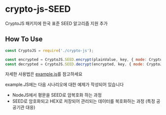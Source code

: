# crypto-js-SEED
CryptoJS 패키지에 한국 표준 SEED 알고리즘 지원 추가

## How To Use
```javascript
const CryptoJS = require('./crypto-js');

const encrypted = CryptoJS.SEED.encrypt(plainValue, key, { mode: CryptoJS.mode.ECB, padding: CryptoJS.pad.ZeroPadding })
const decrypted = CryptoJS.SEED.decrypt(encrypted, key, { mode: CryptoJS.mode.ECB, padding: CryptoJS.pad.ZeroPadding })
```

자세한 사용법은 [example.js](https://github.com/argon1025/crypto-js/blob/master/example.js)를 참고하세요

example.JS에는 다음 시나리오에 대한 예제가 작성되어 있습니다
- NodeJS에서 평문을 SEED로 암복호화 하는 과정
- SEED로 암호화되고 HEX로 저장되어 관리되는 데이터를 복호화하는 과정 (특정 공공기관 대응)

